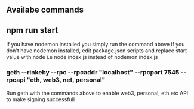 ## Availabe commands

## npm run start

If you have nodemon installed you simply run the command above if you don't have nodemon installed,
edit package.json scripts and replace start value with node i.e node index.js instead of nodemon index.js

### geth --rinkeby --rpc --rpcaddr "localhost" --rpcport 7545 --rpcapi "eth, web3, net, personal"

Run geth with the commands above to enable web3, personal, eth etc API to make signing successfull
